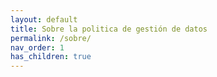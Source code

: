 ```yaml
---
layout: default
title: Sobre la politica de gestión de datos
permalink: /sobre/
nav_order: 1
has_children: true
---
```

